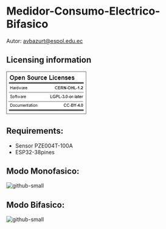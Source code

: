 # Medidor-Consumo-Electrico-Bifasico
Autor: avbazurt@espol.edu.ec

## Licensing information
![github-big](https://github.com/Medidor-Consumo-Bifasico/MCB_PCB/blob/main/Picture/open_source_licenses.jpeg?raw=true)

## Requirements:
- Sensor PZE004T-100A
- ESP32-38pines

## Modo Monofasico:
![github-small](https://github.com/TheLast20/Medidor-Consumo-Electrico-Bifasico/blob/main/Picture/MONOFASICO.png?raw=true)

## Modo Bifasico:
![github-small](https://github.com/TheLast20/Medidor-Consumo-Electrico-Bifasico/blob/main/Picture/BIFASICO.png?raw=true)
